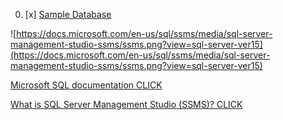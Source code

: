 00. [x] [Sample Database]()

![https://docs.microsoft.com/en-us/sql/ssms/media/sql-server-management-studio-ssms/ssms.png?view=sql-server-ver15](https://docs.microsoft.com/en-us/sql/ssms/media/sql-server-management-studio-ssms/ssms.png?view=sql-server-ver15)

[Microsoft SQL documentation CLICK](https://docs.microsoft.com/tr-tr/sql/?view=sql-server-ver15)

[What is SQL Server Management Studio (SSMS)? CLICK](https://docs.microsoft.com/en-us/sql/ssms/sql-server-management-studio-ssms?view=sql-server-ver15)